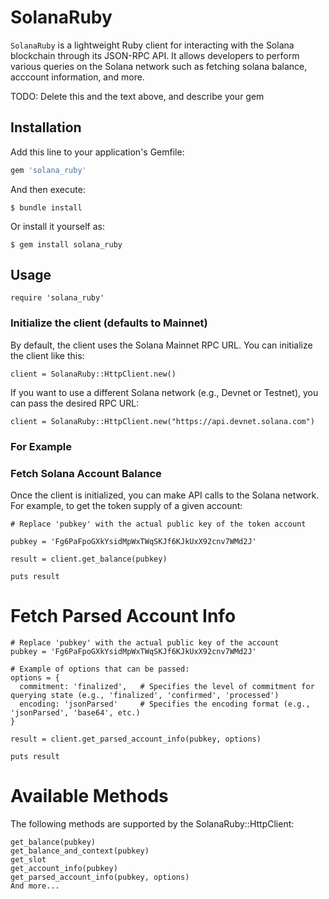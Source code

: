 # SolanaRuby

`SolanaRuby` is a lightweight Ruby client for interacting with the Solana blockchain through its JSON-RPC API. It allows developers to perform various queries on the Solana network such as fetching solana balance, acccount information, and more.

TODO: Delete this and the text above, and describe your gem

## Installation

Add this line to your application's Gemfile:

```ruby
gem 'solana_ruby'
```

And then execute:

    $ bundle install

Or install it yourself as:

    $ gem install solana_ruby

## Usage

    require 'solana_ruby'

### Initialize the client (defaults to Mainnet)

By default, the client uses the Solana Mainnet RPC URL. You can initialize the client like this:

    client = SolanaRuby::HttpClient.new()

If you want to use a different Solana network (e.g., Devnet or Testnet), you can pass the desired RPC URL:

    client = SolanaRuby::HttpClient.new("https://api.devnet.solana.com")

### For Example

### Fetch Solana Account Balance

Once the client is initialized, you can make API calls to the Solana network. For example, to get the token supply of a given account:

    # Replace 'pubkey' with the actual public key of the token account

    pubkey = 'Fg6PaFpoGXkYsidMpWxTWqSKJf6KJkUxX92cnv7WMd2J'

    result = client.get_balance(pubkey)

    puts result

# Fetch Parsed Account Info

    # Replace 'pubkey' with the actual public key of the account
    pubkey = 'Fg6PaFpoGXkYsidMpWxTWqSKJf6KJkUxX92cnv7WMd2J'

    # Example of options that can be passed:
    options = {
      commitment: 'finalized',   # Specifies the level of commitment for querying state (e.g., 'finalized', 'confirmed', 'processed')
      encoding: 'jsonParsed'     # Specifies the encoding format (e.g., 'jsonParsed', 'base64', etc.)
    }

    result = client.get_parsed_account_info(pubkey, options)

    puts result

# Available Methods

The following methods are supported by the SolanaRuby::HttpClient:

    get_balance(pubkey)
    get_balance_and_context(pubkey)
    get_slot
    get_account_info(pubkey)
    get_parsed_account_info(pubkey, options)
    And more...

